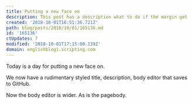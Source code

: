 ```yaml
---
title: Putting a new face on
description: This post has a description what to do if the margin get
created: '2018-10-01T16:51:36.721Z'
path: blog/posts/2018/10/01/165136.md
id: '165136'
ctUpdates: 7
modified: '2018-10-01T17:15:00.139Z'
domain: englishblog1.scripting.com
---
```

Today is a day for putting a new face on.

We now have a rudimentary styled title, description, body editor that saves to GitHub.

Now the body editor is wider. As is the pagebody.